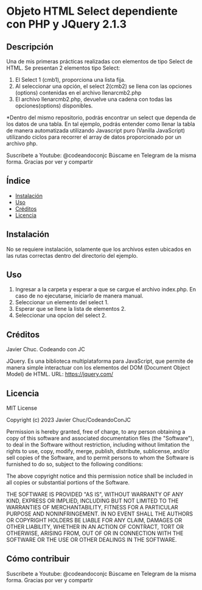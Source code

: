 # Objeto HTML Select dependiente con PHP y JQuery 2.1.3


## Descripción

Una de mis primeras prácticas realizadas con elementos de tipo Select de HTML.
Se presentan 2 elementos tipo Select:
1. El Select 1 (cmb1), proporciona una lista fija.
2. Al seleccionar una opción, el select 2(cmb2) se llena con las opciones (options) contenidas en el archivo llenarcmb2.php
3. El archivo llenarcmb2.php, devuelve una cadena con todas las opciones(options) disponibles.

*Dentro del mismo repositorio, podrás encontrar un select que dependa de los datos de una tabla. En tal ejemplo, podrás entender como llenar la tabla de manera automatizada utilizando Javascript puro (Vanilla JavaScript) utilizando ciclos para recorrer el array de datos proporcionado por un archivo php.

Suscribete a Youtube: @codeandoconjc
Búscame en Telegram de la misma forma.
Gracias por ver y compartir

## Índice

- [Instalación](#instalación)
- [Uso](#uso)
- [Créditos](#créditos)
- [Licencia](#licencia)


## Instalación

No se requiere instalación, solamente que los archivos esten ubicados en las rutas correctas dentro del directorio del ejemplo.


## Uso

1. Ingresar a la carpeta y esperar a que se cargue el archivo index.php. En caso de no ejecutarse, iniciarlo de manera manual.
2. Seleccionar un elemento del select 1.
3. Esperar que se llene la lista de elementos 2.
4. Seleccionar una opcion del select 2.


## Créditos

Javier Chuc. Codeando con JC

JQuery. Es una biblioteca multiplataforma para JavaScript, que permite de manera simple interactuar con los elementos del DOM (Document Object Model) de HTML.
URL: https://jquery.com/


## Licencia

MIT License

Copyright (c) 2023 Javier Chuc/CodeandoConJC

Permission is hereby granted, free of charge, to any person obtaining a copy
of this software and associated documentation files (the "Software"), to deal
in the Software without restriction, including without limitation the rights
to use, copy, modify, merge, publish, distribute, sublicense, and/or sell
copies of the Software, and to permit persons to whom the Software is
furnished to do so, subject to the following conditions:

The above copyright notice and this permission notice shall be included in all
copies or substantial portions of the Software.

THE SOFTWARE IS PROVIDED "AS IS", WITHOUT WARRANTY OF ANY KIND, EXPRESS OR
IMPLIED, INCLUDING BUT NOT LIMITED TO THE WARRANTIES OF MERCHANTABILITY,
FITNESS FOR A PARTICULAR PURPOSE AND NONINFRINGEMENT. IN NO EVENT SHALL THE
AUTHORS OR COPYRIGHT HOLDERS BE LIABLE FOR ANY CLAIM, DAMAGES OR OTHER
LIABILITY, WHETHER IN AN ACTION OF CONTRACT, TORT OR OTHERWISE, ARISING FROM,
OUT OF OR IN CONNECTION WITH THE SOFTWARE OR THE USE OR OTHER DEALINGS IN THE
SOFTWARE.


## Cómo contribuir

Suscribete a Youtube: @codeandoconjc
Búscame en Telegram de la misma forma.
Gracias por ver y compartir


